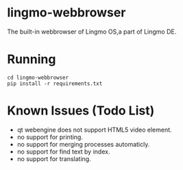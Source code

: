 # lingmo-webbrowser
The built-in webbrowser of Lingmo OS,a part of Lingmo DE.
# Running
```shell
cd lingmo-webbrowser
pip install -r requirements.txt
```
# Known Issues (Todo List)
- qt webengine does not support HTML5 video element.
- no support for printing.
- no support for merging processes automaticly.
- no support for find text by index.
- no support for translating.
